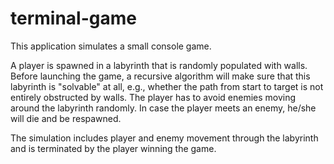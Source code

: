 # terminal-game

This application simulates a small console game.

A player is spawned in a labyrinth that is randomly populated with walls.
Before launching the game, a recursive algorithm will make sure that this labyrinth is "solvable" at all, e.g.,
whether the path from start to target is not entirely obstructed by walls.
The player has to avoid enemies moving around the labyrinth randomly.
In case the player meets an enemy, he/she will die and be respawned.

The simulation includes player and enemy movement through the labyrinth and is terminated by the player winning the game.
